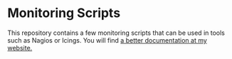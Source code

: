 # Monitoring Scripts

This repository contains a few monitoring scripts that can be used in tools such as Nagios or Icings.
You will find [a better documentation at my website.](http://binfalse.de/software/nagios/)
